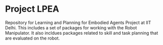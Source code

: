 # Project LPEA
Repository for Learning and Planning for Embodied Agents Project at IIT Delhi. This includes a set of packages for working with the Robot Manipulator. It also incldues packages related to skill and task planning that are evaluated on the robot.  
